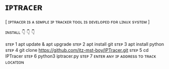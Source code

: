 # ɪᴘᴛʀᴀᴄᴇʀ 

[ ɪᴘᴛʀᴀᴄᴇʀ  ɪs  ᴀ sɪᴍᴘʟᴇ ɪᴘ  ᴛʀᴀᴄᴋᴇʀ  ᴛᴏᴏʟ  ɪs  ᴅᴇᴠᴇʟᴏᴘᴇᴅ  ғᴏʀ  ʟɪɴᴜx  sʏsᴛᴇᴍ  ]

ɪɴsᴛᴀʟʟ 👇 👇 👇

sᴛᴇᴘ 1 
apt update & apt upgrade
sᴛᴇᴘ 2 
apt install git
sᴛᴇᴘ 3
apt install python
sᴛᴇᴘ 4
git clone https://github.com/itz-mst-boy/IPTracer.git 
sᴛᴇᴘ 5
cd IPTracer
sᴛᴇᴘ 6
python3 iptracer.py
sᴛᴇᴘ 7
ᴇɴᴛᴇʀ ᴀɴʏ ɪᴘ ᴀᴅᴅʀᴇss ᴛᴏ ᴛʀᴀᴄᴋ  ʟᴏᴄᴀᴛɪᴏɴ

